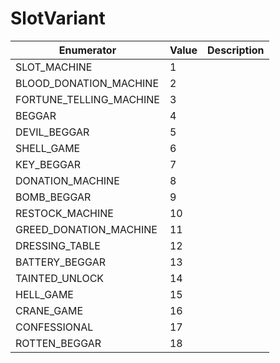 # SlotVariant

| Enumerator                | Value | Description |
| ------------------------- | ----- | ----------- |
| SLOT\_MACHINE             | 1     |             |
| BLOOD\_DONATION\_MACHINE  | 2     |             |
| FORTUNE\_TELLING\_MACHINE | 3     |             |
| BEGGAR                    | 4     |             |
| DEVIL\_BEGGAR             | 5     |             |
| SHELL\_GAME               | 6     |             |
| KEY\_BEGGAR               | 7     |             |
| DONATION\_MACHINE         | 8     |             |
| BOMB\_BEGGAR              | 9     |             |
| RESTOCK\_MACHINE          | 10    |             |
| GREED\_DONATION\_MACHINE  | 11    |             |
| DRESSING\_TABLE           | 12    |             |
| BATTERY\_BEGGAR           | 13    |             |
| TAINTED\_UNLOCK           | 14    |             |
| HELL\_GAME                | 15    |             |
| CRANE\_GAME               | 16    |             |
| CONFESSIONAL              | 17    |             |
| ROTTEN\_BEGGAR            | 18    |             |
